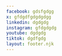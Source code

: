 ```yaml
---
facebook: gdsfgdgg
x: gfdgdfgdgdgdgg
linkedin: dgdgdg
instagram: gfdgdgdg
youtube: dgdgdg
tiktok: dgdfgdg
layout: footer.njk
---
```

